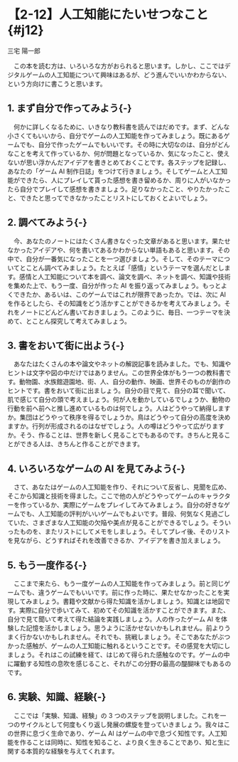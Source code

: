 # 【2-12】人工知能にたいせつなこと{#j12}

<div class="author">三宅 陽一郎</div>

　この本を読む方は、いろいろな方がおられると思います。しかし、ここではデジタルゲームの人工知能について興味はあるが、どう進んでいいかわからない、という方向けに書こうと思います。

## 1. まず自分で作ってみよう{-}

　何かに詳しくなるために、いきなり教科書を読んではだめです。まず、どんな小さくてもいいから、自分でゲームの人工知能を作ってみましょう。既にあるゲームでも、自分で作ったゲームでもいいです。その時に大切なのは、自分がどんなことを考えて作っているか、何が問題となっているか、気になったこと、使えないが思い浮かんだアイデアを書きとめておくことです。各ステップを記録し、あなたの「ゲーム AI 制作日誌」をつけて行きましょう。そしてゲームと人工知能ができたら、人にプレイして貰った感想を書き留めるか、周りに人がいなかったら自分でプレイして感想を書きましょう。足りなかったこと、やりたかったこと、できたと思ってできなかったことリストにしておくとよいでしょう。

## 2. 調べてみよう{-}

　今、あなたのノートにはたくさん書きなぐった文章があると思います。果たせなかったアイデアや、何を書いてあるかわからない単語もあると思います。その中で、自分が一番気になったことを一つ選びましょう。そして、そのテーマについてとことん調べてみましょう。たとえば「感情」というテーマを選んだとします。感情と人工知能について本を調べ、論文を調べ、ネットを調べ、知識や技術を集めた上で、もう一度、自分が作った AI を振り返ってみましょう。もっとよくできたか、あるいは、このゲームではこれが限界であったか。では、次に AI を作るとしたら、その知識をどう活かすことができるかを考えてみましょう。それをノートにどんどん書いておきましょう。このように、毎日、一つテーマを決めて、とことん探究して考えてみましょう。

## 3. 書をおいて街に出よう{-}

　あなたはたくさんの本や論文やネットの解説記事を読みました。でも、知識やヒントは文字や図の中だけではありません。この世界全体がもう一つの教科書です。動物園、水族館遊園地、街、人、自分の動作、映画、世界そのものが創作のヒントです。書をおいて街に出ましょう。自分の目で見て、自分の耳で聞いて、肌で感じて自分の頭で考えましょう。何が人を動かしているでしょうか、動物の行動を前へ前へと推し進めているものは何でしょう。人はどうやって納得しますか。集団はどうやって秩序を得るでしょうか。鳥はどうやって自分の高度を決めますか。行列が形成されるのはなぜでしょう。人の噂はどうやって広がりますか。そう、作ることは、世界を新しく見ることでもあるのです。きちんと見ることができる人は、きちんと作ることができます。

## 4. いろいろなゲームの AI を見てみよう{-}

　さて、あなたはゲームの人工知能を作り、それについて反省し、見聞を広め、そこから知識と技術を得ました。ここで他の人がどうやってゲームのキャラクターを作っているか、実際にゲームをプレイしてみてみましょう。自分の好きなゲームでも、人工知能の評判がいいゲームでもよいです。普段、何気なく見過ごしていた、さまざまな人工知能の欠陥や美点が見ることができるでしょう。そういったものを、またリストにしてメモをしましょう。そしてプレイ後、そのリストを見ながら、どうすればそれを改善できるか、アイデアを書き加えましょう。

## 5. もう一度作る{-}

　ここまで来たら、もう一度ゲームの人工知能を作ってみましょう。前と同じゲームでも、違うゲームでもいいです。前に作った時に、果たせなかったことを実現してみましょう。書籍や文献から得た知識を活かしましょう。知識とは地図です。実際に自分で歩いてみて、初めてその知識を活かすことができます。また、自分で見て聞いて考えて得た結論を実践しましょう。人の作ったゲーム AI を体験した記憶を活かしましょう。思うように活かせないかもしれません。前よりうまく行かないかもしれません。それでも、挑戦しましょう。そこであなたがぶつかった感触が、ゲームの人工知能に触れるということです。その感覚を大切にしましょう。それはこの試練を経て、はじめて得られた感触なのです。ゲームの中に躍動する知性の息吹を感じること、それがこの分野の最高の醍醐味でもあるのです。

## 6. 実験、知識、経験{-}

　ここでは「実験、知識、経験」の 3 つのステップを説明しました。これを一つのサイクルとして何度もくり返し発展の螺旋を登っていきましょう。我々はこの世界に息づく生命であり、ゲーム AI はゲームの中で息づく知性です。人工知能を作ることは同時に、知性を知ること、より良く生きることであり、知と生に関する本質的な経験を与えてくれます。
